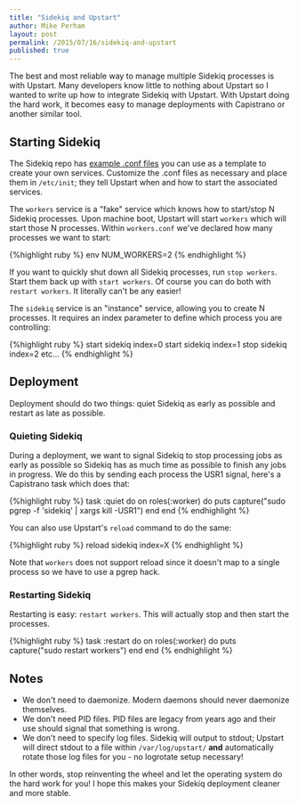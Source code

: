 ```yaml
---
title: "Sidekiq and Upstart"
author: Mike Perham
layout: post
permalink: /2015/07/16/sidekiq-and-upstart
published: true
---
```


The best and most reliable way to manage multiple Sidekiq processes is with Upstart.
Many developers know little to nothing about Upstart so I wanted to write up how to
integrate Sidekiq with Upstart.  With Upstart doing the hard work, it becomes easy
to manage deployments with Capistrano or another similar tool.

## Starting Sidekiq

The Sidekiq repo has [example .conf files](https://github.com/mperham/sidekiq/tree/master/examples/upstart) you can use as a template to create your
own services.  Customize the .conf files as necessary and place them in `/etc/init`;
they tell Upstart when and how to start the associated services.

The `workers` service is a "fake" service which knows how to start/stop N Sidekiq
processes.  Upon machine boot, Upstart will start `workers` which will start those N
processes.  Within `workers.conf` we've declared how many processes we want to start:

{%highlight ruby %}
env NUM_WORKERS=2
{% endhighlight %}

If you want to quickly shut down all Sidekiq processes, run `stop workers`. Start
them back up with `start workers`.  Of course you can do both with `restart workers`.
It literally can't be any easier!

The `sidekiq` service is an "instance" service, allowing you to create N processes.
It requires an index parameter to define which process you are controlling:

{%highlight ruby %}
start sidekiq index=0
start sidekiq index=1
stop sidekiq index=2
etc...
{% endhighlight %}

## Deployment

Deployment should do two things: quiet Sidekiq as early as possible and restart
as late as possible.

### Quieting Sidekiq

During a deployment, we want to signal Sidekiq to stop processing jobs as early as possible so
Sidekiq has as much time as possible to finish any jobs in progress.  We do this by sending
each process the USR1 signal, here's a Capistrano task which does that:

{%highlight ruby %}
task :quiet do
  on roles(:worker) do
    puts capture("sudo pgrep -f 'sidekiq' | xargs kill -USR1")
  end
end
{% endhighlight %}

You can also use Upstart's `reload` command to do the same:

{%highlight ruby %}
reload sidekiq index=X
{% endhighlight %}

Note that `workers` does not support reload since it doesn't map to a single process so we have to
use a pgrep hack.

### Restarting Sidekiq

Restarting is easy: `restart workers`.  This will actually stop and then start the processes.

{%highlight ruby %}
task :restart do
  on roles(:worker) do
    puts capture("sudo restart workers")
  end
end
{% endhighlight %}

## Notes

* We don't need to daemonize.  Modern daemons should never daemonize themselves.
* We don't need PID files.  PID files are legacy from years ago and their use should
signal that something is wrong.
* We don't need to specify log files.  Sidekiq will output to stdout; Upstart will direct stdout to
a file within `/var/log/upstart/` **and** automatically rotate those log files
for you - no logrotate setup necessary!

In other words, stop reinventing the wheel and let the operating system do the hard work for you!
I hope this makes your Sidekiq deployment cleaner and more stable.
